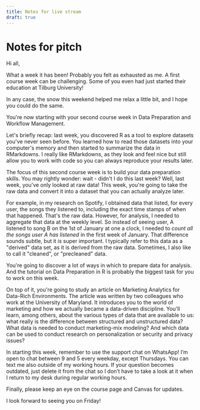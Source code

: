 ```yaml
---
title: Notes for live stream
draft: true
---
```


# Notes for pitch


Hi all,

What a week it has been! Probably you felt as exhausted as me. A first course week can be challenging. Some of you even had just started their education at Tilburg University!

In any case, the snow this weekend helped me relax a little bit, and I hope you could do the same.

You're now starting with your second course week in Data Preparation and Workflow Management.

Let's briefly recap: last week, you discovered R as a tool to explore datasets you've never seen before. You learned how to read those datasets into your computer's memory and then started to summarize the data in RMarkdowns. I really like RMarkdowns, as they look and feel nice but still allow you to work with code so you can always reproduce your results later.

The focus of this second course week is to build your data preparation skills. You may rightly wonder: wait - didn't I do this last week? Well, last week, you've only looked at raw data! This week, you're going to take the raw data and convert it into a dataset that you can actually analyze later.

For example, in my research on Spotify, I obtained data that listed, for every user, the songs they listened to, including the exact time stamps of when that happened. That's the raw data. However, for analysis, I needed to aggregate that data at the weekly level. So instead of seeing user, A listened to song B on the 1st of January at one a clock, I needed to *count all the songs user A has listened* in the first week of January. That difference sounds subtle, but it *is* super important. I typically refer to this data as a "derived" data set, as it is derived from the raw data. Sometimes, I also like to call it "cleaned", or "precleaned" data.

You're going to discover a lot of ways in which to prepare data for analysis. And the tutorial on Data Preparation in R is probably the biggest task for you to work on this week.

On top of it, you're going to study an article on Marketing Analytics for Data-Rich Environments. The article was written by two colleagues who work at the University of Maryland. It introduces you to the world of marketing and how we actually became a data-driven discipline. You'll learn, among others, about the various types of data that are available to us: what really is the difference between structured and unstructured data? What data is needed to conduct marketing-mix modeling? And which data can be used to conduct research on personalization or security and privacy issues?

In starting this week, remember to use the support chat on WhatsApp! I’m open to chat between 9 and 5 every weekday, except Thursdays. You can text me also outside of my working hours. If your question becomes outdated, just delete it from the chat so I don’t have to take a look at it when I return to my desk during regular working hours.

Finally, please keep an eye on the course page and Canvas for updates.


I look forward to seeing you on Friday!
